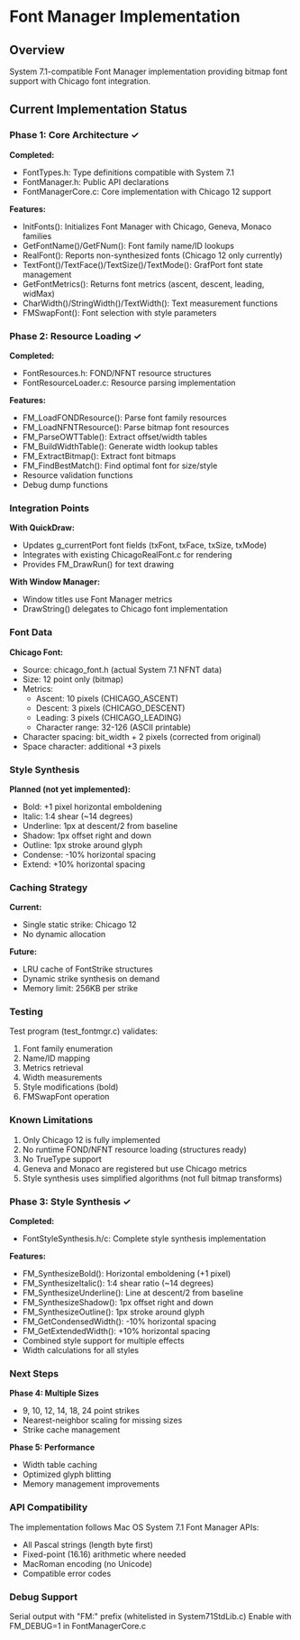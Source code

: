 # Font Manager Implementation

## Overview

System 7.1-compatible Font Manager implementation providing bitmap font support with Chicago font integration.

## Current Implementation Status

### Phase 1: Core Architecture ✓

**Completed:**
- FontTypes.h: Type definitions compatible with System 7.1
- FontManager.h: Public API declarations
- FontManagerCore.c: Core implementation with Chicago 12 support

**Features:**
- InitFonts(): Initializes Font Manager with Chicago, Geneva, Monaco families
- GetFontName()/GetFNum(): Font family name/ID lookups
- RealFont(): Reports non-synthesized fonts (Chicago 12 only currently)
- TextFont()/TextFace()/TextSize()/TextMode(): GrafPort font state management
- GetFontMetrics(): Returns font metrics (ascent, descent, leading, widMax)
- CharWidth()/StringWidth()/TextWidth(): Text measurement functions
- FMSwapFont(): Font selection with style parameters

### Phase 2: Resource Loading ✓

**Completed:**
- FontResources.h: FOND/NFNT resource structures
- FontResourceLoader.c: Resource parsing implementation

**Features:**
- FM_LoadFONDResource(): Parse font family resources
- FM_LoadNFNTResource(): Parse bitmap font resources
- FM_ParseOWTTable(): Extract offset/width tables
- FM_BuildWidthTable(): Generate width lookup tables
- FM_ExtractBitmap(): Extract font bitmaps
- FM_FindBestMatch(): Find optimal font for size/style
- Resource validation functions
- Debug dump functions

### Integration Points

**With QuickDraw:**
- Updates g_currentPort font fields (txFont, txFace, txSize, txMode)
- Integrates with existing ChicagoRealFont.c for rendering
- Provides FM_DrawRun() for text drawing

**With Window Manager:**
- Window titles use Font Manager metrics
- DrawString() delegates to Chicago font implementation

### Font Data

**Chicago Font:**
- Source: chicago_font.h (actual System 7.1 NFNT data)
- Size: 12 point only (bitmap)
- Metrics:
  - Ascent: 10 pixels (CHICAGO_ASCENT)
  - Descent: 3 pixels (CHICAGO_DESCENT)
  - Leading: 3 pixels (CHICAGO_LEADING)
  - Character range: 32-126 (ASCII printable)
- Character spacing: bit_width + 2 pixels (corrected from original)
- Space character: additional +3 pixels

### Style Synthesis

**Planned (not yet implemented):**
- Bold: +1 pixel horizontal emboldening
- Italic: 1:4 shear (~14 degrees)
- Underline: 1px at descent/2 from baseline
- Shadow: 1px offset right and down
- Outline: 1px stroke around glyph
- Condense: -10% horizontal spacing
- Extend: +10% horizontal spacing

### Caching Strategy

**Current:**
- Single static strike: Chicago 12
- No dynamic allocation

**Future:**
- LRU cache of FontStrike structures
- Dynamic strike synthesis on demand
- Memory limit: 256KB per strike

### Testing

Test program (test_fontmgr.c) validates:
1. Font family enumeration
2. Name/ID mapping
3. Metrics retrieval
4. Width measurements
5. Style modifications (bold)
6. FMSwapFont operation

### Known Limitations

1. Only Chicago 12 is fully implemented
2. No runtime FOND/NFNT resource loading (structures ready)
3. No TrueType support
4. Geneva and Monaco are registered but use Chicago metrics
5. Style synthesis uses simplified algorithms (not full bitmap transforms)

### Phase 3: Style Synthesis ✓

**Completed:**
- FontStyleSynthesis.h/c: Complete style synthesis implementation

**Features:**
- FM_SynthesizeBold(): Horizontal emboldening (+1 pixel)
- FM_SynthesizeItalic(): 1:4 shear ratio (~14 degrees)
- FM_SynthesizeUnderline(): Line at descent/2 from baseline
- FM_SynthesizeShadow(): 1px offset right and down
- FM_SynthesizeOutline(): 1px stroke around glyph
- FM_GetCondensedWidth(): -10% horizontal spacing
- FM_GetExtendedWidth(): +10% horizontal spacing
- Combined style support for multiple effects
- Width calculations for all styles

### Next Steps

**Phase 4: Multiple Sizes**
- 9, 10, 12, 14, 18, 24 point strikes
- Nearest-neighbor scaling for missing sizes
- Strike cache management

**Phase 5: Performance**
- Width table caching
- Optimized glyph blitting
- Memory management improvements

### API Compatibility

The implementation follows Mac OS System 7.1 Font Manager APIs:
- All Pascal strings (length byte first)
- Fixed-point (16.16) arithmetic where needed
- MacRoman encoding (no Unicode)
- Compatible error codes

### Debug Support

Serial output with "FM:" prefix (whitelisted in System71StdLib.c)
Enable with FM_DEBUG=1 in FontManagerCore.c